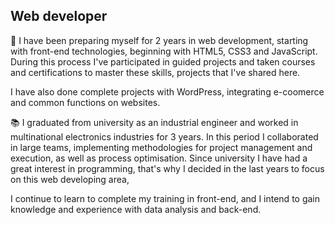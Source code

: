 
## Web developer

📝 I have been preparing myself for 2 years in web development, starting with front-end technologies, beginning with HTML5, CSS3 and JavaScript. During this process I've participated in guided projects and taken courses and certifications to master these skills, projects that I've shared here.

I have also done complete projects with WordPress, integrating e-coomerce and common functions on websites.

📚 I graduated from university as an industrial engineer and worked in multinational electronics industries for 3 years. In this period I collaborated in large teams, implementing methodologies for project management and execution, as well as process optimisation. 
Since university I have had a great interest in programming, that's why I decided in the last years to focus on this web developing area, 

I continue to learn to complete my training in front-end, and I intend to gain knowledge and experience with data analysis and back-end.

<!--


- 🔭 I’m currently working on ...
- 🌱 I’m currently learning ...
- 👯 I’m looking to collaborate on ...
- 🤔 I’m looking for help with ...
- 💬 Ask me about ...
- 📫 How to reach me: ...
- 😄 Pronouns: ...
- ⚡ Fun fact: ...
-->
